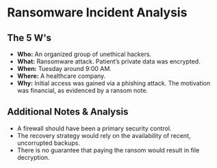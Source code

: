 # Ransomware Incident Analysis

## The 5 W's

*   **Who:** An organized group of unethical hackers.
*   **What:** Ransomware attack. Patient’s private data was encrypted.
*   **When:** Tuesday around 9:00 AM.
*   **Where:** A healthcare company.
*   **Why:** Initial access was gained via a phishing attack. The motivation was financial, as evidenced by a ransom note.

## Additional Notes & Analysis
*   A firewall should have been a primary security control.
*   The recovery strategy would rely on the availability of recent, uncorrupted backups.
*   There is no guarantee that paying the ransom would result in file decryption.
